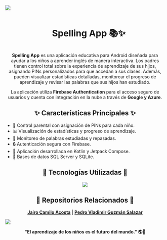 <!-- Horizontal Divider (Gradient) -->
<img src="https://user-images.githubusercontent.com/73097560/115834477-dbab4500-a447-11eb-908a-139a6edaec5c.gif">

<!-- Title -->
<div id="user-content-toc">
  <ul align="center">
    <summary><h1 style="display: inline-block">Spelling App 📚✨</h1></summary>
  </ul>
</div>

<!-- Description -->
<p align="center">
  <strong>Spelling App</strong> es una aplicación educativa para Android diseñada para ayudar a los niños a aprender inglés de manera interactiva. Los padres tienen control total sobre la experiencia de aprendizaje de sus hijos, asignando PINs personalizados para que accedan a sus clases. Además, pueden visualizar estadísticas detalladas, monitorear el progreso de aprendizaje y revisar las palabras que sus hijos han estudiado. 
</p>

<p align="center">La aplicación utiliza <strong>Firebase Authentication</strong> para el acceso seguro de usuarios y cuenta con integración en la nube a través de <strong>Google y Azure</strong>.</p>

<!-- Features -->
<h2 align="center">✨ Características Principales ✨</h2>
<ul>
  <li>📌 Control parental con asignación de PINs para cada niño.</li>
  <li>📊 Visualización de estadísticas y progreso de aprendizaje.</li>
  <li>📝 Monitoreo de palabras estudiadas y repasadas.</li>
  <li>🔒 Autenticación segura con Firebase.</li>
  <li>📱 Aplicación desarrollada en Kotlin y Jetpack Compose.</li>
  <li>💾 Bases de datos SQL Server y SQLite.</li>
</ul>

<!-- Tech Stack -->
<h2 align="center">🚀 Tecnologías Utilizadas 🚀</h2>
<p align="center">
  <img src="https://skillicons.dev/icons?i=kotlin,csharp,sqlserver,sqlite,firebase,google,azure,androidstudio" />
</p>

<!-- GitHub Repositories -->
<h2 align="center">🔗 Repositorios Relacionados 🔗</h2>
<p align="center">
  <a href="https://github.com/acosta109-arch"><strong>Jairo Camilo Acosta</strong></a> | 
  <a href="https://github.com/Vladimir-gs"><strong>Pedro Vladimir Guzmán Salazar</strong></a>
</p>

<!-- Horizontal Divider (Gradient) -->
<img src="https://user-images.githubusercontent.com/73097560/115834477-dbab4500-a447-11eb-908a-139a6edaec5c.gif">

<p align="center"><strong>"El aprendizaje de los niños es el futuro del mundo." 🌎📖</strong></p>
